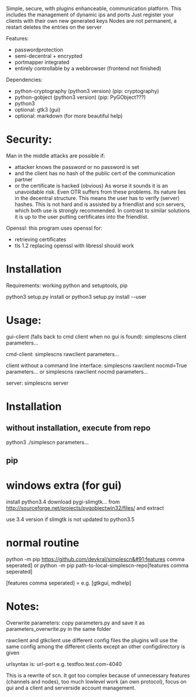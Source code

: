 Simple, secure, with plugins enhanceable, communication platform.
This includes the management of dynamic ips and ports
Just register your clients with their own new generated keys
Nodes are not permanent, a restart deletes the entries on the server

Features:
* passwordprotection
* semi-decentral + encrypted
* portmapper integrated
* entirely controllable by a webbrowser (frontend not finished)

Dependencies:
* python-cryptography (python3 version) (pip: cryptography)
* python-gobject (python3 version) (pip: PyGObject???)
* python3
* optional: gtk3 (gui)
* optional: markdown (for more beautiful help)

# Security:

Man in the middle attacks are possible if:
* attacker knows the password or no password is set
* and the client has no hash of the public cert of the communication partner
* or the certificate is hacked (obvious)
As worse it sounds it is an unavoidable risk. Even OTR suffers from these problems.
Its nature lies in the decentral structure.
This means the user has to verify (server) hashes. This is not hard and is assisted by a friendlist and scn servers, which both use is strongly recommended.
In contrast to similar solutions it is up to the user putting certificates into the friendlist.

Openssl:
this program uses openssl for:
* retrieving certificates
* tls 1.2
replacing openssl with libressl should work

# Installation
Requirements: working python and setuptools, pip

python3 setup.py install
or
python3 setup.py install --user

# Usage:

gui-client (falls back to cmd client when no gui is found):
simplescns client parameters...

cmd-client:
simplescns rawclient parameters...

client without a command line interface:
simplescns rawclient nocmd=True parameters...
or
simplescns rawclient nocmd parameters...

server:
simplescns server

# Installation
## without installation, execute from repo
python3 ./simplescn parameters...


## pip

# windows extra (for gui)
install python3.4
download pygi-slimgtk... from http://sourceforge.net/projects/pygobjectwin32/files/ and extract

use 3.4 version if slimgtk is not updated to python3.5
# normal routine

python -m pip https://github.com/devkral/simplescn&#91;features comma seperated&#93;
or
python -m pip path-to-local-simplescn-repo&#91;features comma seperated&#93;

&#91;features comma seperated&#93; = e.g. &#91;gtkgui, mdhelp&#93;
# Notes:

Overwrite parameters:
copy parameters.py and save it as parameters_overwrite.py in the same folder

rawclient and gtkclient use different config files
the plugins will use the same config among the different clients except an other configdirectory is given

urlsyntax is:
url-port
e.g. testfoo.test.com-4040

This is a rewrite of scn.
It got too complex because of unnecessary features (channels and nodes), too much lowlevel work (an own protocol), focus on gui and a client and serverside account management.


